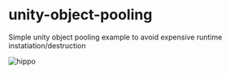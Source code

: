 # unity-object-pooling
Simple unity object pooling example to avoid expensive runtime instatiation/destruction

![hippo](https://im3.ezgif.com/tmp/ezgif-3-c6fe3c3d3517.gif)
